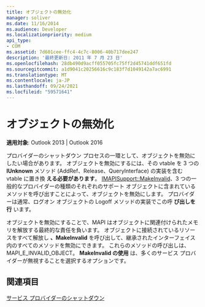 ```yaml
---
title: オブジェクトの無効化
manager: soliver
ms.date: 11/16/2014
ms.audience: Developer
ms.localizationpriority: medium
api_type:
- COM
ms.assetid: 7d601cee-ffc4-4c7c-8006-40b717dee247
description: '最終更新日: 2011 年 7 月 23 日'
ms.openlocfilehash: 28db490d9acff055705fc75ff2d45741ddf651fd
ms.sourcegitcommit: a1d9041c20256616c9c183f7d1049142a7ac6991
ms.translationtype: MT
ms.contentlocale: ja-JP
ms.lasthandoff: 09/24/2021
ms.locfileid: "59571641"
---
```

# <a name="invalidating-an-object"></a>オブジェクトの無効化

  
  
**適用対象**: Outlook 2013 | Outlook 2016 
  
プロバイダーのシャットダウン プロセスの一環として、オブジェクトを無効にしたい場合があります。 オブジェクトを無効にするには、その vtable を 3 つの **IUnknown** メソッド (AddRef、Release、QueryInterface) の実装を含む vtable に置き換 **える必要があります**。   [IMAPISupport::MakeInvalid](imapisupport-makeinvalid.md)、3 つの一般的なプロバイダーの種類のそれぞれのサポート オブジェクトに含まれているメソッドを呼び出すことによって、オブジェクトを無効にします。 プロバイダーは通常、ログオン オブジェクトの Logoff メソッドの実装でこの呼 **び出しを行** います。 
  
オブジェクトを無効にすることで、MAPI はオブジェクトに関連付けられたメモリを解放する最終的な責任を負います。 オブジェクトに接続されているリソースをすべて解放し **、MakeInvalid** を呼び出して、継承されたインターフェイス内のすべてのメソッドを無効にできます。 これらのメソッドの呼び出しは、MAPI_E_INVALID_OBJECT。 **MakeInvalid の使用** は、多くのサービス プロバイダーが無視することを選択するオプションです。 
  
## <a name="see-also"></a>関連項目



[サービス プロバイダーのシャットダウン](shutting-down-a-service-provider.md)

